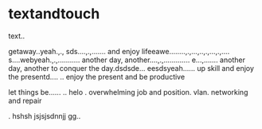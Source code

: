 # textandtouch
text..

getaway..yeah.,.,
sds....,.,.......
and enjoy lifeeawe........,.,...,..,.,...,.,....
s....webyeah.,.,...........
another day, another....,.,.............
e...,.......
another day, another to conquer the day.dsdsde...
eesdsyeah......
up skill and enjoy the presentd....
..
enjoy the present and be productive 

let things be......
..
helo
. overwhelming job and position. vlan. networking and repair

.
hshsh
jsjsjsdnnjj
gg..

